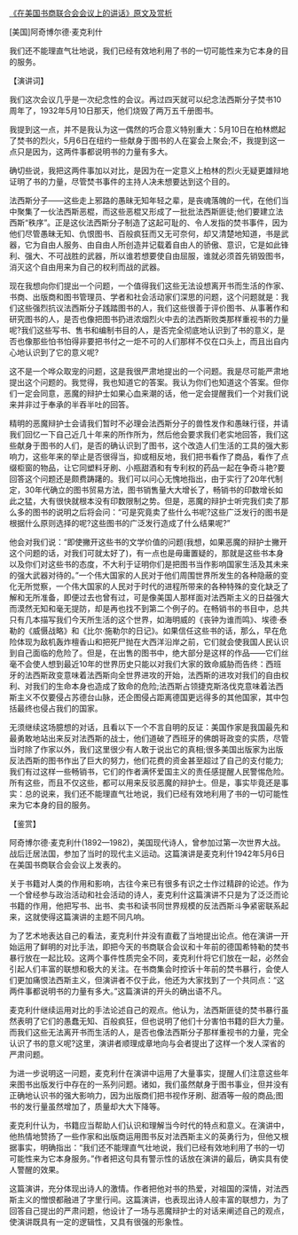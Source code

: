 [《在美国书商联合会会议上的讲话》原文及赏析](https://www.vrrw.net/wx/14673.html)

[美国]阿奇博尔德·麦克利什

我们还不能理直气壮地说，我们已经有效地利用了书的一切可能性来为它本身的目的服务。

【演讲词】

我们这次会议几乎是一次纪念性的会议。再过四天就可以纪念法西斯分子焚书10周年了，1932年5月10日那天，他们烧毁了两万五千册图书。

我提到这一点，并不是我认为这一偶然的巧合意义特别重大：5月10日在柏林燃起了焚书的烈火，5月6日在纽约一些献身于图书的人在宴会上聚会;不，我提到这一点只是因为，这两件事都说明书的力量有多大。

确切些说，我把这两件事加以对比，是因为在一定意义上柏林的烈火无疑更雄辩地证明了书的力量，尽管焚书事件的主持人决未想要达到这个目的。

法西斯分子——这些走上邪路的愚昧无知年轻之辈，是丧魂落魄的一代，在他们当中聚集了一伙法西斯恶棍，而这些恶棍又形成了一批批法西斯匪徒;他们要建立法西斯“秩序”。正是这伙法西斯分子制造了这起可耻的、令人发指的焚书事件，因为他们尽管愚昧无知、仇恨图书、百般疯狂而又无可奈何，却又清楚地知道，书是武器，它为自由人服务、由自由人所创造并记载着自由人的骄傲、意识，它是如此锋利、强大、不可战胜的武器，所以谁若想要使自由屈服，谁就必须首先销毁图书，消灭这个自由用来为自己的权利而战的武器。

现在我想向你们提出一个问题，一个值得我们这些无法设想离开书而生活的作家、书商、出版商和图书管理员、学者和社会活动家们深思的问题，这个问题就是：我们这些强烈抗议法西斯分子践踏图书的人，我们这些很善于评价图书、从事著作和研究图书的人，是否也像把图书扔进浓烟烈火中去的法西斯败类那样重视书的力量呢?我们这些写书、售书和编制书目的人，是否完全彻底地认识到了书的意义，是否也像那些怕书怕得非要把书付之一炬不可的人们那样不仅在口头上，而且出自内心地认识到了它的意义呢?

这不是一个哗众取宠的问题，这是我很严肃地提出的一个问题。我是尽可能严肃地提出这个问题的。我觉得，我也知道它的答案。我认为你们也知道这个答案。但你们一定会同意，恶魔的辩护士如果心血来潮的话，他一定会提醒我们一个对我们说来并非过于奉承的半吞半吐的回答。

精明的恶魔辩护士会请我们暂时不必理会法西斯分子的兽性发作和愚昧行径，并请我们回忆一下自己近几十年来的所作所为，然后他会要求我们老实地回答，我们这些献身于图书的人们，是否的确认识到了图书，这个改造人们生活的工具的强大影响力，这些年来的举止是否很得当，抑或相反地，我们把书看作了商品，看作了点缀柜窗的物品，让它同塑料牙刷、小瓶甜酒和有专利权的药品一起在争奇斗艳?要回答这个问题还是颇费踌躇的。我们可以问心无愧地指出，由于实行了20年代制定，30年代确立的图书贸易方法，图书销售量大大增长了，畅销书的印数增长如此之猛，大有很快就根本没有印数限制之势。但是，恶魔的辩护士听完我们卖了那么多的图书的说明之后将会问：“可是究竟卖了些什么书呢?这些广泛发行的图书是根据什么原则选择的呢?这些图书的广泛发行造成了什么结果呢?”

他会对我们说：“即使撇开这些书的文学价值的问题(我想，如果恶魔的辩护士撇开这个问题的话，对我们可就太好了)，有一点也是毋庸置疑的，那就是这些书本身以及你们对这些书的态度，不大利于证明你们是把图书当作影响国家生活及其未来的强大武器对待的。”一个伟大国家的人民对于他们周围世界所发生的各种隐蔽的变化无所觉察，一个伟大国家的人民对于时代的进程所带来的各种特殊的变化缺乏了解和无所准备，即便过去也曾有过，可是像美国人那样面对法西斯主义的日益强大而漠然无知和毫无提防，却是再也找不到第二个例子的。在畅销书的书目中，总共只有几本描写我们今天所生活的这个世界，如海明威的《丧钟为谁而鸣》、埃德·泰勒的《威慑战略》和《比尔·施勒尔的日记》。如果信任这些书的话，那么，早在危险体现为敌机轰炸檀香山和把死尸抛在大西洋沿岸之前，它们就会使我国人民认识到自己面临的危险了。但是，在出售的图书中，绝大部分是这样的作品——它们丝毫不会使人想到最近10年的世界历史只能以对我们大家的致命威胁而告终：西班牙的法西斯政变意味着法西斯向全世界进攻的开始，法西斯的进攻对我们的自由权利、对我们的生命本身也造成了致命的危险;法西斯占领捷克斯洛伐克意味着法西斯主义不仅要侵占苏德台山脉，还企图侵占距离德国更远得多的其他国家，其中包括最终也侵占我们的国家。

无须继续这场臆想的对话，且看以下一个不言自明的反证：美国作家是我国最先和最勇敢地站出来反对法西斯的战士，他们道破了西班牙的佛朗哥政变的实质，尽管当时除了作家以外，我们这里很少有人敢于说出它的真相;很多美国出版家为出版反法西斯的图书作出了巨大的努力，他们花费的资金甚至超过了自己的支付能力;我们有过这样一些畅销书，它们的作者满怀爱国主义的责任感提醒人民警惕危险。所有这些，而且不仅这些，都可以用来反驳恶魔的辩护士。但是，事实毕竟还是事实：总的说来，我们还不能理直气壮地说，我们已经有效地利用了书的一切可能性来为它本身的目的服务。



【鉴赏】

阿奇博尔德·麦克利什(1892—1982)，美国现代诗人，曾参加过第一次世界大战。战后迁居法国，参加了当时的现代主义运动。这篇演讲是麦克利什1942年5月6日在美国书商联合会会议上发表的。

关于书籍对人类的作用和影响，古往今来已有很多有识之士作过精辟的论述。作为一个曾经参与政治活动和社会活动的诗人，麦克利什这篇演讲不只是为了泛泛而论书籍的作用，他把写书、出书、卖书和读书同世界规模的反法西斯斗争紧密联系起来，这就使得这篇演讲的主题不同凡响。

为了艺术地表达自己的看法，麦克利什并没有直截了当地提出论点。他在演讲一开始运用了鲜明的对比手法，即把今天的书商联合会议和十年前的德国希特勒的焚书暴行放在一起比较。这两个事件性质完全不同，麦克利什将它们放在一起，必然会引起人们丰富的联想和极大的关注。在书商集会时控诉十年前的焚书暴行，会使人们更加痛恨法西斯主义，但演讲者不仅于此，他还为大家找到了一个共同点：“这两件事都说明书的力量有多大。”这篇演讲的开头的确出语不凡。

麦克利什继续运用对比的手法论述自己的观点。他认为，法西斯匪徒的焚书暴行虽然表明了它们的愚蠢无知、百般疯狂，但也说明了他们十分害怕书籍的巨大力量。而我们这些无法离开书而生活的人，是否也像法西斯分子那样重视书的力量，完全认识了书的意义呢?这里，演讲者顺理成章地向与会者提出了这样一个发人深省的严肃问题。

为进一步说明这一问题，麦克利什在演讲中运用了大量事实，提醒人们注意这些年来图书出版发行中存在的一系列问题。诸如，我们虽然献身于图书事业，但并没有正确地认识书的强大影响力，因为出版商们把书视作牙刷、甜酒等一般的商品;图书的发行量虽然增加了，质量却大大下降等。

麦克利什认为，书籍应当帮助人们认识和理解当今时代的特点和意义。在演讲中，他热情地赞扬了一些作家和出版商运用图书反对法西斯主义的英勇行为，但他又根据事实，明确指出：“我们还不能理直气壮地说，我们已经有效地利用了书的一切可能性来为它本身服务。”作者把这句具有警示性的话放在演讲的最后，确实具有使人警醒的效果。

这篇演讲，充分体现出诗人的激情。作者把他对书的热爱，对祖国的深情，对法西斯主义的憎恨都融进了字里行间。这篇演讲，也表现出诗人般丰富的联想力，为了回答自己提出的严肃问题，他设计了一场与恶魔辩护士的对话来阐述自己的观点，使演讲既具有一定的逻辑性，又具有很强的形象性。

